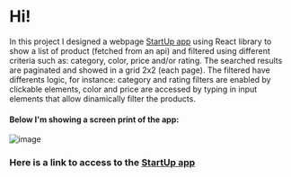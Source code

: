 # Hi!
In this project I designed a webpage [StartUp app](https://golden-pothos-20fb1f.netlify.app/) using React library to show a list of product (fetched from an api) and filtered using different criteria such as: category, color, price and/or rating. The searched results are paginated and showed in a grid 2x2 (each page). The filtered have differents logic, for instance: category and rating filters are enabled by clickable elements, color and price are accessed by typing in input elements that allow dinamically filter the products. 
#### Below I'm showing a screen print of the app:

![image](https://user-images.githubusercontent.com/78646102/221201658-7f7ec908-58e1-488a-93ce-eaecb3d06ad6.png)

### Here is a link to access to the [StartUp app](https://golden-pothos-20fb1f.netlify.app/)
